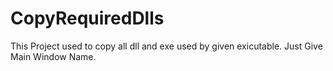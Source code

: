 # CopyRequiredDlls

This Project used to copy all dll and exe used by given exicutable.
Just Give Main Window Name.
